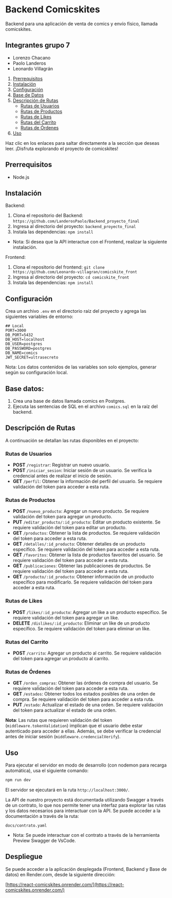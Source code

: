 # Backend Comicskites

Backend para una aplicación de venta de comics y envío físico, llamada comicskites.  

## Integrantes grupo 7

- Lorenzo Chacano
- Paolo Landeros
- Leonardo Villagrán

1. [Prerrequisitos](#prerrequisitos)
2. [Instalación](#instalación)
3. [Configuración](#configuración)
4. [Base de Datos](#base-de-datos)
5. [Descripción de Rutas](#descripción-de-rutas)
   - [Rutas de Usuarios](#rutas-de-usuarios)
   - [Rutas de Productos](#rutas-de-productos)
   - [Rutas de Likes](#rutas-de-likes)
   - [Rutas del Carrito](#rutas-del-carrito)
   - [Rutas de Órdenes](#rutas-de-órdenes)
6. [Uso](#uso)

Haz clic en los enlaces para saltar directamente a la sección que deseas leer. ¡Disfruta explorando el proyecto de comicskites!

## Prerrequisitos

- Node.js

## Instalación

Backend:

1. Clona el repositorio del Backend:  `https://github.com/LanderosPaolo/Backend_proyecto_final`
2. Ingresa al directorio del proyecto: `backend_proyecto_final`
3. Instala las dependencias: `npm install`

   
* Nota: Si desea que la API interactue con el Frontend, realizar la siguiente instalación.

Frontend: 

1. Clona el repositorio del frontend: `git clone https://github.com/Leonardo-villagran/comicskite_front`
2. Ingresa al directorio del proyecto: `cd comicskite_front`
3. Instala las dependencias: `npm install`


## Configuración

Crea un archivo `.env` en el directorio raíz del proyecto y agrega las siguientes variables de entorno:
```
## Local
PORT=3000
DB_PORT=5432
DB_HOST=localhost
DB_USER=postgres
DB_PASSWORD=postgres
DB_NAME=comics
JWT_SECRET=ultrasecreto
```
Nota: Los datos contenidos de las variables son solo ejemplos, generar según su configuración local.  

## Base datos: 

1. Crea una base de datos llamada comics en Postgres.
2. Ejecuta las sentencias de SQL en el archivo `comics.sql` en la raíz del backend. 

## Descripción de Rutas

A continuación se detallan las rutas disponibles en el proyecto:

### Rutas de Usuarios

- **POST** `/registrar`: Registrar un nuevo usuario. 
- **POST** `/iniciar_sesion`: Iniciar sesión de un usuario. Se verifica la credencial antes de realizar el inicio de sesión.
- **GET** `/perfil`: Obtener la información del perfil del usuario. Se requiere validación del token para acceder a esta ruta.

### Rutas de Productos

- **POST** `/nuevo_producto`: Agregar un nuevo producto. Se requiere validación del token para agregar un producto.
- **PUT** `/editar_producto/:id_producto`: Editar un producto existente. Se requiere validación del token para editar un producto.
- **GET** `/productos`: Obtener la lista de productos. Se requiere validación del token para acceder a esta ruta.
- **GET** `/detalles/:id_producto`: Obtener detalles de un producto específico. Se requiere validación del token para acceder a esta ruta.
- **GET** `/favoritos`: Obtener la lista de productos favoritos del usuario. Se requiere validación del token para acceder a esta ruta.
- **GET** `/publicaciones`: Obtener las publicaciones de productos. Se requiere validación del token para acceder a esta ruta.
- **GET** `/producto/:id_producto`: Obtener información de un producto específico para modificarlo. Se requiere validación del token para acceder a esta ruta.

### Rutas de Likes

- **POST** `/likes/:id_producto`: Agregar un like a un producto específico. Se requiere validación del token para agregar un like.
- **DELETE** `/dislikes/:id_producto`: Eliminar un like de un producto específico. Se requiere validación del token para eliminar un like.

### Rutas del Carrito

- **POST** `/carrito`: Agregar un producto al carrito. Se requiere validación del token para agregar un producto al carrito.

### Rutas de Órdenes

- **GET** `/orden_compras`: Obtener las órdenes de compra del usuario. Se requiere validación del token para acceder a esta ruta.
- **GET** `/estados`: Obtener todos los estados posibles de una orden de compra. Se requiere validación del token para acceder a esta ruta.
- **PUT** `/estado`: Actualizar el estado de una orden. Se requiere validación del token para actualizar el estado de una orden.

**Nota**: Las rutas que requieren validación del token (`middleware.tokenValidation`) implican que el usuario debe estar autenticado para acceder a ellas. Además, se debe verificar la credencial antes de iniciar sesión (`middleware.credencialVerify`).

## Uso

Para ejecutar el servidor en modo de desarrollo (con nodemon para recarga automática), usa el siguiente comando:

```bash
npm run dev
```

El servidor se ejecutará en la ruta `http://localhost:3000/`.

La API de nuestro proyecto está documentada utilizando Swagger a través de un contrato, lo que nos permite tener una interfaz para explorar las rutas y los datos necesarios para interactuar con la API. Se puede acceder a la documentación a través de la ruta:

```
docs/contrato.yaml
```
   * Nota: Se puede interactuar con el contrato a través de la herramienta Preview Swagger de VsCode. 

## Despliegue

Se puede acceder a la aplicación desplegada (Frontend, Backend y Base de datos) en Render.com, desde la siguiente dirección:

[https://react-comicskites.onrender.com/](https://react-comicskites.onrender.com/)

